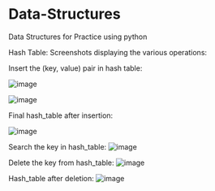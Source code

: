 # Data-Structures
Data Structures for Practice using python 


Hash Table: 
Screenshots displaying the various operations:

Insert the (key, value) pair in hash table:

![image](https://user-images.githubusercontent.com/60762313/84349958-470c6100-ab6d-11ea-8588-d152daa3a294.png)

![image](https://user-images.githubusercontent.com/60762313/84350030-6efbc480-ab6d-11ea-8a58-3ce76bfea92f.png)

Final hash_table after insertion:

![image](https://user-images.githubusercontent.com/60762313/84350219-c5690300-ab6d-11ea-9230-3c0257771c88.png)

Search the key in hash_table:
![image](https://user-images.githubusercontent.com/60762313/84350267-ddd91d80-ab6d-11ea-9693-9ad236c70f8a.png)

Delete the key from hash_table:
![image](https://user-images.githubusercontent.com/60762313/84350339-f9dcbf00-ab6d-11ea-8098-b51e46127ea3.png)

Hash_table after deletion:
![image](https://user-images.githubusercontent.com/60762313/84350398-0fea7f80-ab6e-11ea-84ff-b55ea474d8e4.png)
